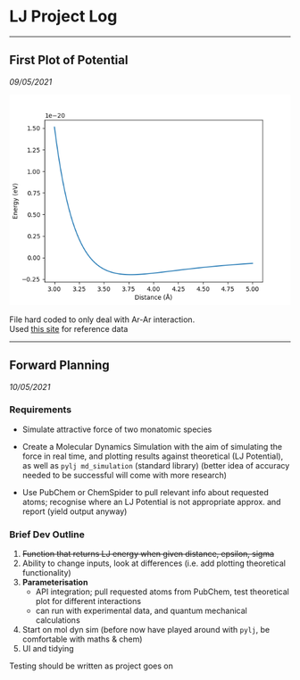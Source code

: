 # LJ Project Log

---

## First Plot of Potential 
_09/05/2021_

![Lennard Jones potential of an Ar-Ar interaction](Ar-Ar_lj_1.png)

File hard coded to only deal with Ar-Ar interaction.  
Used [this site](http://www.sklogwiki.org/SklogWiki/index.php/Argon#Lennard-Jones_parameters) for reference data 

---

## Forward Planning
_10/05/2021_

### Requirements
+ Simulate attractive force of two monatomic species
+ Create a Molecular Dynamics Simulation with the aim of simulating the force in real time, and plotting results against 
  theoretical (LJ Potential), as well as `pylj md_simulation` (standard library) (better idea of accuracy needed to be 
  successful will come with more research)
  
+ Use PubChem or ChemSpider to pull relevant info about requested atoms; recognise where an LJ Potential is not 
  appropriate approx. and report (yield output anyway)
  

### Brief Dev Outline
1. ~~Function that returns LJ energy when given distance, epsilon, sigma~~
2. Ability to change inputs, look at differences (i.e. add plotting theoretical functionality)
3. __Parameterisation__
   + API integration; pull requested atoms from PubChem, test theoretical plot for different interactions 
   + can run with experimental data, and quantum mechanical calculations
4. Start on mol dyn sim (before now have played around with `pylj`, be comfortable with maths & chem)
5. UI and tidying

Testing should be written as project goes on